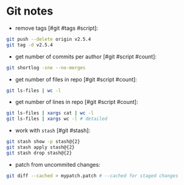 # Git notes

* remove tags [#git #tags #script]:

```bash
git push --delete origin v2.5.4
git tag -d v2.5.4
```

* get number of commits per author [#git #script #count]:

```bash
git shortlog -sne --no-merges
```

* get number of files in repo [#git #script #count]:

```bash
git ls-files | wc -l
```

* get number of lines in repo [#git #script #count]:

```bash
git ls-files | xargs cat | wc -l
git ls-files | xargs wc -l # detailed
```

* work with `stash` [#git #stash]:

```bash
git stash show -p stash@{2}
git stash apply stash@{2}
git stash drop stash@{2}
```

* patch from uncommited changes:

```bash
git diff --cached > mypatch.patch # --cached for staged changes
```
